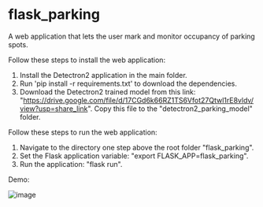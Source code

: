 # flask_parking
A web application that lets the user mark and monitor occupancy of parking spots.

Follow these steps to install the web application:
1. Install the Detectron2 application in the main folder.
2. Run 'pip install -r requirements.txt' to download the dependencies.
3. Download the Detectron2 trained model from this link: "https://drive.google.com/file/d/17CGd6k66RZ1TS6Vfot27Qtwl1rE8vldv/view?usp=share_link". Copy this file to the "detectron2_parking_model" folder.

Follow these steps to run the web application:
1. Navigate to the directory one step above the root folder "flask_parking".
2. Set the Flask application variable: "export FLASK_APP=flask_parking".
3. Run the application: "flask run".

Demo:

![image](https://user-images.githubusercontent.com/131760691/234494176-be4a4389-5dcd-41a8-956d-70d50f35bbb2.png)
